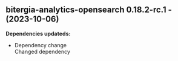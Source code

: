 ## bitergia-analytics-opensearch 0.18.2-rc.1 - (2023-10-06)

**Dependencies updateds:**

 * Dependency change\
   Changed dependency

